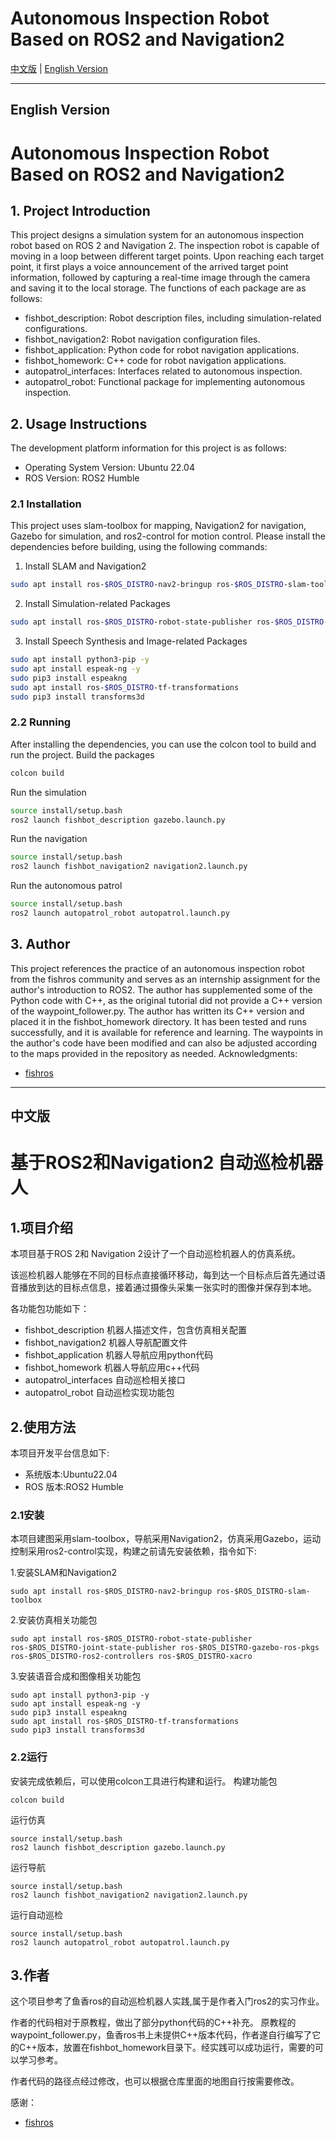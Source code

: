 # Autonomous Inspection Robot Based on ROS2 and Navigation2

[中文版](#中文版) | [English Version](#english-version)

---

## English Version <a name="english-version"></a>

# Autonomous Inspection Robot Based on ROS2 and Navigation2
## 1. Project Introduction
This project designs a simulation system for an autonomous inspection robot based on ROS 2 and Navigation 2.
The inspection robot is capable of moving in a loop between different target points. Upon reaching each target point, it first plays a voice announcement of the arrived target point information, followed by capturing a real-time image through the camera and saving it to the local storage.
The functions of each package are as follows:
- fishbot_description: Robot description files, including simulation-related configurations.
- fishbot_navigation2: Robot navigation configuration files.
- fishbot_application: Python code for robot navigation applications.
- fishbot_homework: C++ code for robot navigation applications.
- autopatrol_interfaces: Interfaces related to autonomous inspection.
- autopatrol_robot: Functional package for implementing autonomous inspection.
## 2. Usage Instructions
The development platform information for this project is as follows:
- Operating System Version: Ubuntu 22.04
- ROS Version: ROS2 Humble
### 2.1 Installation
This project uses slam-toolbox for mapping, Navigation2 for navigation, Gazebo for simulation, and ros2-control for motion control. Please install the dependencies before building, using the following commands:
1. Install SLAM and Navigation2
```bash
sudo apt install ros-$ROS_DISTRO-nav2-bringup ros-$ROS_DISTRO-slam-toolbox
```
2. Install Simulation-related Packages
```bash
sudo apt install ros-$ROS_DISTRO-robot-state-publisher ros-$ROS_DISTRO-joint-state-publisher ros-$ROS_DISTRO-gazebo-ros-pkgs ros-$ROS_DISTRO-ros2-controllers ros-$ROS-DISTRO-xacro
```
3. Install Speech Synthesis and Image-related Packages
```bash
sudo apt install python3-pip -y
sudo apt install espeak-ng -y
sudo pip3 install espeakng
sudo apt install ros-$ROS_DISTRO-tf-transformations
sudo pip3 install transforms3d
```
### 2.2 Running
After installing the dependencies, you can use the colcon tool to build and run the project.
Build the packages
```bash
colcon build
```
Run the simulation
```bash
source install/setup.bash
ros2 launch fishbot_description gazebo.launch.py
```
Run the navigation
```bash
source install/setup.bash
ros2 launch fishbot_navigation2 navigation2.launch.py
```
Run the autonomous patrol
```bash
source install/setup.bash
ros2 launch autopatrol_robot autopatrol.launch.py
```
## 3. Author
This project references the practice of an autonomous inspection robot from the fishros community and serves as an internship assignment for the author's introduction to ROS2.
The author has supplemented some of the Python code with C++, as the original tutorial did not provide a C++ version of the waypoint_follower.py. The author has written its C++ version and placed it in the fishbot_homework directory. It has been tested and runs successfully, and it is available for reference and learning.
The waypoints in the author's code have been modified and can also be adjusted according to the maps provided in the repository as needed.
Acknowledgments:
- [fishros](https://github.com/fishros)

---

## 中文版 <a name="中文版"></a>

# 基于ROS2和Navigation2 自动巡检机器人


## 1.项目介绍

本项目基于ROS 2和 Navigation 2设计了一个自动巡检机器人的仿真系统。

该巡检机器人能够在不同的目标点直接循环移动，每到达一个目标点后首先通过语音播放到达的目标点信息，接着通过摄像头采集一张实时的图像并保存到本地。

各功能包功能如下：
- fishbot_description 机器人描述文件，包含仿真相关配置
- fishbot_navigation2 机器人导航配置文件
- fishbot_application 机器人导航应用python代码
- fishbot_homework 机器人导航应用c++代码
- autopatrol_interfaces 自动巡检相关接口
- autopatrol_robot 自动巡检实现功能包

## 2.使用方法

本项目开发平台信息如下:

- 系统版本:Ubuntu22.04
- ROS 版本:ROS2 Humble

### 2.1安装

本项目建图采用slam-toolbox，导航采用Navigation2，仿真采用Gazebo，运动控制采用ros2-control实现，构建之前请先安装依赖，指令如下:

1.安装SLAM和Navigation2
```
sudo apt install ros-$ROS_DISTRO-nav2-bringup ros-$ROS_DISTRO-slam-toolbox
```

2.安装仿真相关功能包
```
sudo apt install ros-$ROS_DISTRO-robot-state-publisher ros-$ROS_DISTRO-joint-state-publisher ros-$ROS_DISTRO-gazebo-ros-pkgs ros-$ROS_DISTRO-ros2-controllers ros-$ROS_DISTRO-xacro
```


3.安装语音合成和图像相关功能包
```
sudo apt install python3-pip -y
sudo apt install espeak-ng -y
sudo pip3 install espeakng
sudo apt install ros-$ROS_DISTRO-tf-transformations
sudo pip3 install transforms3d
```


### 2.2运行
安装完成依赖后，可以使用colcon工具进行构建和运行。
构建功能包
```
colcon build
```
运行仿真
```
source install/setup.bash
ros2 launch fishbot_description gazebo.launch.py
```

运行导航

```
source install/setup.bash
ros2 launch fishbot_navigation2 navigation2.launch.py
```

运行自动巡检

```
source install/setup.bash
ros2 launch autopatrol_robot autopatrol.launch.py
```

## 3.作者
这个项目参考了鱼香ros的自动巡检机器人实践,属于是作者入门ros2的实习作业。

作者的代码相对于原教程，做出了部分python代码的C++补充。
原教程的waypoint_follower.py，鱼香ros书上未提供C++版本代码，作者遂自行编写了它的C++版本，放置在fishbot_homework目录下。经实践可以成功运行，需要的可以学习参考。

作者代码的路径点经过修改，也可以根据仓库里面的地图自行按需要修改。

感谢：
- [fishros](https://github/fishros)
